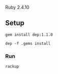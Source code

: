 Ruby 2.4.10

## Setup

```
gem install dep:1.1.0
```

```
dep -f .gems install
```

### Run

```
rackup
```